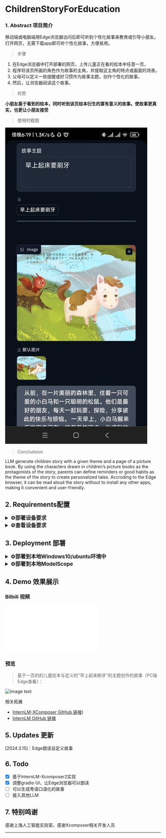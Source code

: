 # ChildrenStoryForEducation



### 1. Abstract 项目简介

移动端或电脑端用Edge浏览器访问后即可听到个性化故事来教育或引导小朋友。打开网页，无需下载app即可听个性化故事，方便易用。

> 步骤

1. 在Edge浏览器中打开部署的网页，上传儿童正在看的绘本中任意一页，
2. 程序将该页所画的角色作为故事的主角，并提取这主角的特点或画面的场景。
3. 父母可以定义一些提醒或好习惯作为故事主题，创作个性化的故事。
4. 然后，让浏览器阅读这个故事。

> 优势

**小朋友基于看到的绘本，同时听到该页绘本衍生的富有意义的故事。使故事更真实，也更让小朋友接受**

> 使用时截图

![Image text](Screenshots/mp1.jpg)

> Concludsion

LLM generate children story with a given theme and a page of a picture book. By using the characters drawn in children’s picture books as the protagonists of the story, parents can define reminders or good habits as the theme of the story to create personalized tales. Accroding to the Edge browser, it can be read aloud the story without to install any other apps, making it convenient and user-friendly.


## 2. Requirements配置

</details>

<details>
  <summary style="font-weight: bold; font-size: larger;">⚙️部署设备要求</summary>

- CPU：Intel Core i5 or above
- GPU：GPU Memory >20G （运行起来以后大约占18~19GB显存）
- 内存：16GB or above
- 存储：20GB or above

> 可参见下方部署机rtx3090运行后情况：
> ![Image text](Screenshots/4.jpg)
> 在RTX3090独占运行的情况下，大约推理时间 14s

</details>


</details>

<details>
  <summary style="font-weight: bold; font-size: larger;">⚙️查看设备要求</summary>

- 可上网的，装有Edge浏览器的手机（也可以是电脑）

</details>

## 3.  Deployment 部署

</details>

<details>
  <summary style="font-weight: bold; font-size: larger;">⚙️部署到本地Windows10/ubuntu环境中</summary>

> 从本地载入internLM-Xcomposer2模型

1. 下载项目代码

```bash
# git clone 本 repo 
git clone https://github.com/kevinfu1717/ChildrenStoryForEducation.git
# 进入源码目录
cd ChildrenStoryForEducation
# 安装 requirements
pip install -r requirements.txt
```

2. 下载 internLM-Xcomposer2-7b 模型

> 下载方式：

* Method 1: 参见[InternLM/InternLM-XComposer: InternLM-XComposer2 is a groundbreaking vision-language large model (VLLM) excelling in free-form text-image composition and comprehension. (github.com)](https://github.com/InternLM/InternLM-XComposer)
  下载地址：[modelscope中下载](https://modelscope.cn/models/Shanghai_AI_Laboratory/internlm-xcomposer2-7b/summary)
* Method 2： 我也上传到aistudio的数据集: [Internlm-Xcomposer2-7b\_数据集-飞桨AI Studio星河社区 (baidu.com)](https://aistudio.baidu.com/datasetdetail/262260))
* Method 3: 让ModelScope自动下载模型到本地系统盘的.hub文件夹中，有可能因网络下载异常而卡住，不推荐

3. 模型放置文件位置：
   
   把模型放到项目文件夹 ChildrenStoryForEducation 下的 Shanghai_AI_Laboratory/ 文件夹下。
4. 运行：

```python3 app.py ```

</details>

<details>
  <summary style="font-weight: bold; font-size: larger;">⚙️部署到本地ModelScope</summary>

1. 在创空间中创建Gradio 4.19.1的项目
2. 通过git上传项目或把项目文件上传到创空间
3. 设置上架运行

</details>

## 4. Demo 效果展示

### Bilbili 视频

<iframe src="//player.bilibili.com/player.html?aid=1101785509&bvid=BV1nw4m1o7TY&cid=1470939547&p=1" scrolling="no" border="0" frameborder="no" framespacing="0" allowfullscreen="true"> </iframe>

### 预览

> 基于一页的的儿童绘本与定义的"早上起来刷牙"的主题创作的故事（PC端Edge查看）：

![Image text](Screenshots/3.jpg)

相关拓展

- [InternLM-XComposer GitHub 链接](https://github.com/InternLM/InternLM-XComposer))
- [InternLM GitHub 链接](https://github.com/InternLM/InternLM/tree/main)

## 5. Updates 更新

[2024.3.15]：Edge朗读自定义故事

## 6. Todo

- [x] 基于InternLM-Xcomposer2实现
- [x] 调整gradio UI，让Edge浏览器可以朗读
- [ ] 可以生成粤语口语化的故事
- [ ] 接入其他LLM

## 7. 特别鸣谢

感谢上海人工智能实验室，感谢Xcomposer相关开发人员

<hr>

